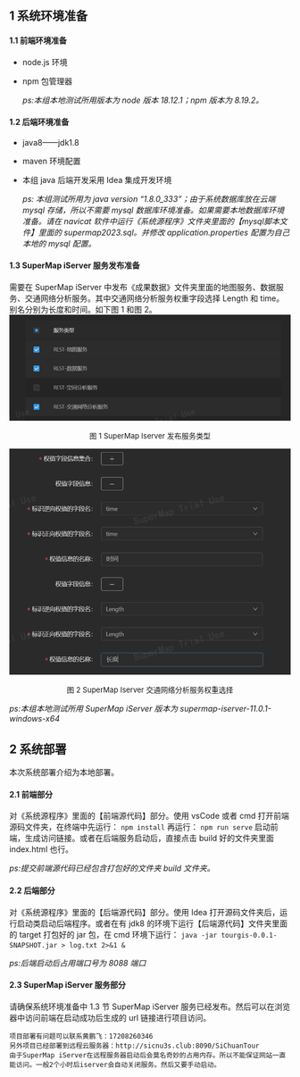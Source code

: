 ## 1 系统环境准备

#### 1.1 前端环境准备

- node.js 环境
- npm 包管理器
  
  _ps:本组本地测试所用版本为 node 版本 18.12.1；npm 版本为 8.19.2。_

#### 1.2 后端环境准备

- java8——jdk1.8
- maven 环境配置
- 本组 java 后端开发采用 Idea 集成开发环境
  
  _ps: 本组测试所用为 java version “1.8.0_333”；由于系统数据库放在云端 mysql 存储，所以不需要 mysql 数据库环境准备。如果需要本地数据库环境准备。请在 navicat 软件中运行《系统源程序》文件夹里面的【mysql脚本文件】里面的 supermap2023.sql。并修改 application.properties 配置为自己本地的 mysql 配置。_

#### 1.3 SuperMap iServer 服务发布准备

需要在 SuperMap iServer 中发布《成果数据》文件夹里面的地图服务、数据服务、交通网络分析服务。其中交通网络分析服务权重字段选择 Length 和 time。别名分别为长度和时间。如下图 1 和图 2。
![图 1 SuperMap Iserver 发布服务类型](image.png)

<center><font size=2>图 1 SuperMap Iserver 发布服务类型</font></center>

![图 2 SuperMap Iserver 交通网络分析服务权重选择](image2.png)

<center><font size=2>图 2 SuperMap Iserver 交通网络分析服务权重选择</font></center>

_ps:本组本地测试所用 SuperMap iServer 版本为 supermap-iserver-11.0.1-windows-x64_

## 2 系统部署

本次系统部署介绍为本地部署。

#### 2.1 前端部分

对《系统源程序》里面的【前端源代码】部分。使用 vsCode 或者 cmd 打开前端源码文件夹，在终端中先运行：
`npm install`
再运行：
`npm run serve`
启动前端，生成访问链接。或者在后端服务启动后，直接点击 build 好的文件夹里面 index.html 也行。

_ps:提交前端源代码已经包含打包好的文件夹 build 文件夹。_

#### 2.2 后端部分

对《系统源程序》里面的【后端源代码】部分。使用 Idea 打开源码文件夹后，运行启动类启动后端程序。或者在有 jdk8 的环境下运行【后端源代码】文件夹里面的 target 打包好的 jar 包，在 cmd 环境下运行：
`java -jar tourgis-0.0.1-SNAPSHOT.jar > log.txt 2>&1 &`

_ps:后端启动后占用端口号为 8088 端口_

#### 2.3 SuperMap iServer 服务部分

请确保系统环境准备中 1.3 节 SuperMap iServer 服务已经发布。然后可以在浏览器中访问前端在启动成功后生成的 url 链接进行项目访问。

    项目部署有问题可以联系黄鹏飞：17208260346
    另外项目已经部署到远程云服务器：http://sicnu3s.club:8090/SiChuanTour
    由于SuperMap iServer在远程服务器启动后会莫名奇妙的占用内存。所以不能保证网站一直能访问。一般2个小时后iserver会自动关闭服务。然后又要手动启动。

```

```
